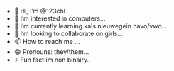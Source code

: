 - 👋 Hi, I’m @123chl
- 👀 I’m interested in computers...
- 🌱 I’m currently learning kals nieuwegein havo/vwo...
- 💞️ I’m looking to collaborate on girls...
- 📫 How to reach me  ...
- 😄 Pronouns: they/them...
- ⚡ Fun fact:im non binairy.

<!---
123chl/123chl is a ✨ special ✨ repository because its `README.md` (this file) appears on your GitHub profile.
You can click the Preview link to take a look at your changes.
--->
